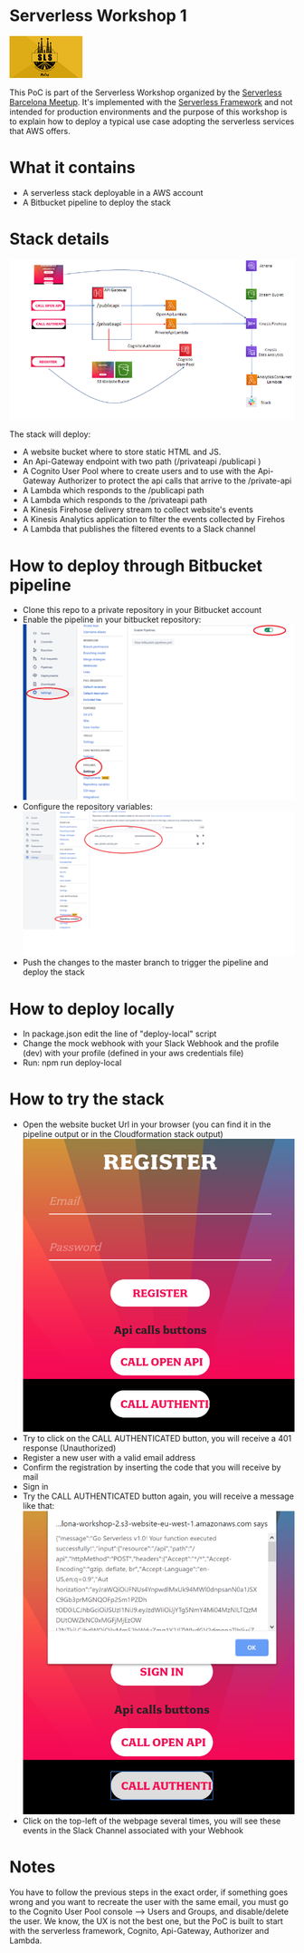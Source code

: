 # Serverless Workshop 1

[![Serverless Barcelona Meetup](images/serverless-barcelona-meetup-logo.png)](https://www.meetup.com/it-IT/Serverless-Barcelona/)

This PoC is part of the Serverless Workshop organized by the [Serverless Barcelona Meetup][meetup]. 
It's implemented with the [Serverless Framework][serverless] and not intended for production environments and the purpose of this workshop is to explain how to deploy a typical use case adopting the serverless services that AWS offers. 

# What it contains

  - A serverless stack deployable in a AWS account
  - A Bitbucket pipeline to deploy the stack


# Stack details

![Workshop](images/workshop2.png)

The stack will deploy:

- A website bucket where to store static HTML and JS.
- An Api-Gateway endpoint with two path (/privateapi /publicapi )
- A Cognito User Pool where to create users and to use with the Api-Gateway Authorizer to protect the api calls that arrive to the /private-api
- A Lambda which responds to the /publicapi path
- A Lambda which responds to the /privateapi path
- A Kinesis Firehose delivery stream to collect website's events
- A Kinesis Analytics application to filter the events collected by Firehos
- A Lambda that publishes the filtered events to a Slack channel

# How to deploy through Bitbucket pipeline

- Clone this repo to a private repository in your Bitbucket account
- Enable the pipeline in your bitbucket repository:
![Bitbucket](images/bitbucket-pipeline.png)
- Configure the repository variables:
![Bitbucket](images/bitbucket-variables.png)
- Push the changes to the master branch to trigger the pipeline and deploy the stack

# How to deploy locally
- In package.json edit the line of "deploy-local" script
- Change the mock webhook with your Slack Webhook and the profile (dev) with your profile (defined in your aws credentials file)
- Run: npm run deploy-local

# How to try the stack

- Open the website bucket Url in your browser (you can find it in the pipeline output or in the Cloudformation stack output)
![Bitbucket](images/register.png)
- Try to click on the CALL AUTHENTICATED button, you will receive a 401 response (Unauthorized)
- Register a new user with a valid email address
- Confirm the registration by inserting the code that you will receive by mail
- Sign in
- Try the CALL AUTHENTICATED button again, you will receive a message like that:
![Bitbucket](images/authenticated.png)
- Click on the top-left of the webpage several times, you will see these events in the Slack Channel associated with your Webhook

# Notes
You have to follow the previous steps in the exact order, if something goes wrong and you want to recreate the user with the same email, you must go to the Cognito User Pool console --> Users and Groups, and disable/delete the user.
We know, the UX is not the best one, but the PoC is built to start with the serverless framework, Cognito, Api-Gateway, Authorizer and Lambda.



[//]: # (These are reference links used in the body of this note and get stripped out when the markdown processor does its job. There is no need to format nicely because it shouldn't be seen. Thanks SO - http://stackoverflow.com/questions/4823468/store-comments-in-markdown-syntax)

 [meetup]: <https://www.meetup.com/it-IT/Serverless-Barcelona/>
 [serverless]: <https://serverless.com/>
